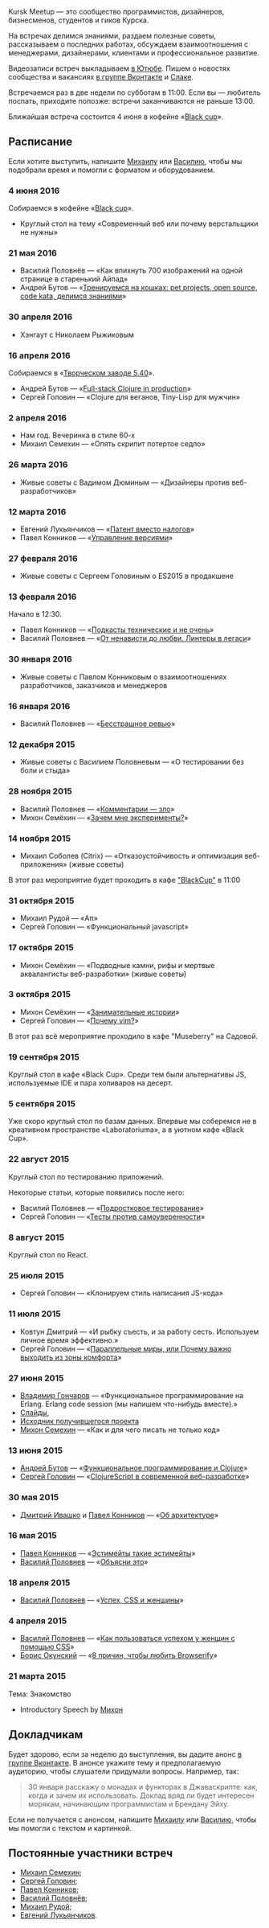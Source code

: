 Kursk Meetup — это сообщество программистов, дизайнеров, бизнесменов, студентов и гиков Курска.

На встречах делимся знаниями, раздаем полезные советы, рассказываем о последних работах, обсуждаем взаимоотношения с менеджерами, дизайнерами, клиентами и профессиональное развитие.

Видеозаписи встреч выкладываем [в Ютюбе](http://www.youtube.com/channel/UCTyKgAbpgMEwfETFEE4aFpw). Пишем о новостях сообщества и вакансиях [в группе Вконтакте](http://vk.com/kurskmeetup) и [Слаке](http://kurskmeetup-slackin.herokuapp.com/).

Встречаемся раз в две недели по субботам в 11:00. Если вы — любитель поспать, приходите попозже: встречи заканчиваются не раньше 13:00.

Ближайшая встреча состоится 4 июня в кофейне «[Black cup](http://vk.com/bckursk)».


## Расписание

Если хотите выступить, напишите [Михаилу](mailto:mihon@zencoders.ru) или [Василию](mailto:vasily@polovnyov.ru), чтобы мы подобрали время и помогли с форматом и оборудованием.

### 4 июня 2016

Собираемся в кофейне «[Black cup](http://vk.com/bckursk)».

* Круглый стол на тему «Современный веб или почему верстальщики не нужны»

### 21 мая 2016

* Василий Половнёв — «Как впихнуть 700 изображений на одной странице в старенький Айпад»
* Андрей Бутов — «[Тренируемся на кошках: pet projects, open source, code kata, делимся знаниями](http://abtv.github.io/cat-training-presentation/index.html)»

### 30 апреля 2016

* Хэнгаут с Николаем Рыжиковым

### 16 апреля 2016

Собираемся в «[Творческом заводе 5.40](https://vk.com/zavod5sorok)».

* Андрей Бутов — «[Full-stack Clojure in production](http://abtv.github.io/full-stack-clojure-in-production/full-stack-clojure.html)»
* Сергей Головин — «Clojure для веганов, Tiny-Lisp для мужчин»

### 2 апреля 2016

* Нам год. Вечеринка в стиле 60-х
* Михаил Семехин — «Опять скрипит потертое седло»

### 26 марта 2016

* Живые советы с Вадимом Дюминым — «Дизайнеры против веб-разработчиков»

### 12 марта 2016

* Евгений Лукьянчиков — «[Патент вместо налогов](http://kurskmeetup.github.io/tax-patent-system/)»
* Павел Конников — «[Управление версиями](https://docs.google.com/presentation/d/1TjMZ9cpdNCzPTx3jfsMHFxfDzf35HFbihQBEzm8QunQ/edit#slide=id.g103e4a595c_0_25)»

### 27 февраля 2016

* Живые советы с Сергеем Головиным о ES2015 в продакшене

### 13 февраля 2016

Начало в 12:30.

* Павел Конников — «[Подкасты технические и не очень](https://docs.google.com/presentation/d/1586spZ9HSZFXps2ZvFv34uT_jeWQpB0TH5e2B6vLlX0/edit#slide=id.p)»
* Василий Половнев — «[От ненависти до любви. Линтеры в легаси](https://gist.github.com/vast/63cfd42c44fc670b5d1e)»

### 30 января 2016

* Живые советы с Павлом Конниковым о взаимоотношениях разработчиков, заказчиков и менеджеров

### 16 января 2016

* Василий Половнев — «[Бесстрашное ревью](https://gist.github.com/vast/596045a2bcfe79ee972d)»

### 12 декабря 2015

* Живые советы с Василием Половневым — «О тестировании без боли и стыда»

### 28 ноября 2015

* Василий Половнев — «[Комментарии — зло](http://kurskmeetup.github.io/keynote-comments-are-evil)»
* Михон Семёхин — «[Зачем мне эксперименты?](http://diversiya.github.io/why-so-long)»

### 14 ноября 2015

* Михаил Соболев (Citrix) — «Отказоустойчивость и оптимизация веб-приложения» (живые советы)

В этот раз мероприятие будет проходить в кафе ["BlackCup"](http://2gis.ru/kursk/firm/70000001017332178/center/36.191347%2C51.743493/zoom/17) в 11:00

### 31 октября 2015

* Михаил Рудой — «Aπ»
* Сергей Головин — «Функциональный javascript»


### 17 октября 2015

* Михон Семёхин — «Подводные камни, рифы и мертвые аквалангисты веб-разработки» (живые советы)

### 3 октября 2015

* Михон Семёхин — «[Занимательные истории](http://diversiya.github.io/stories/)»
* Сергей Головин — «[Почему vim?](http://daynin.github.io/why-vim/#/)»

В этот раз всё мероприятие проходило в кафе "Museberry" на Садовой.

### 19 сентября 2015

Круглый стол в кафе «Black Cup». Среди тем были альтернативы JS, используемые IDE и пара холиваров на десерт.

### 5 сентября 2015

Уже скоро круглый стол по базам данных. Впервые мы соберемся не в креативном пространстве «Laboratoriumа», а в уютном кафе «Black Cup».

### 22 август 2015

Круглый стол по тестированию приложений.

Некоторые статьи, которые появились после него:

* Василий Половнев — «[Подростковое тестирование](http://vasily.polovnyov.ru/posts/teenage-testing.html)»
* Сергей Головин — «[Тесты против самоуверенности](http://daynin.github.io/post/tests-vs-self-confidence/)»

### 8 август 2015

Круглый стол по React.

### 25 июля 2015

* Сергей Головин — «Клонируем стиль написания JS-кода»

### 11 июля 2015

* Ковтун Дмитрий — «И рыбку съесть, и за работу сесть. Используем личное время эффективно.»
* Сергей Головин — «[Параллельные миры, или Почему важно выходить из зоны комфорта](http://daynin.github.io/parallel-worlds/#/)»

### 27 июня 2015

* [Владимир Гончаров](https://github.com/cleverfox) — «Функциональное программирование на Erlang. Erlang code session (мы напишем что-нибудь вместе).»
* [Слайды](https://github.com/cleverfox/erlang_presentation),
* [Исходник получившегося проекта](https://github.com/kurskmeetup/erlang_demo_chat)
* [Михон Семехин](https://github.com/diversiya) — «Как и для чего писать не только код»

### 13 июня 2015

* [Андрей Бутов](https://github.com/abtv) — «[Функциональное программирование и Clojure](http://abtv.github.io/fp-clojure-presentation/#/)»
* [Сергей Головин](https://github.com/daynin) — «[ClojureScript в современной веб-разработке](http://daynin.github.io/clojurescript-presentation/#/)»

### 30 мая 2015

* [Дмитрий Ивашко](https://github.com/dmitriiivashko) и [Павел Конников](https://github.com/pakon) — «[Об архитектуре](http://www.youtube.com/watch?v=e2BSKtdNFJY)»

### 16 мая 2015

* [Павел Конников](https://github.com/pakon) — «[Эстимейты такие эстимейты](https://docs.google.com/presentation/d/1QVVE2ofs9FISixWOXFtKmUJua-Re-e0acxrAQ28vnXs/edit)»
* [Василий Половнев](https://github.com/vast) — «[Объясни это](http://kurskmeetup.github.io/explain-this-keynote/)»

### 18 апреля 2015

* [Василий Половнев](https://github.com/vast) — «[Успех, CSS и женщины](http://kurskmeetup.github.io/keynote-success-with-css/part2.html)»

### 4 апреля 2015

* [Василий Половнев](https://github.com/vast) — «[Как пользоваться успехом у женщин с помощью CSS](https://kurskmeetup.github.io/keynote-success-with-css)»
* [Борис Окунский](https://github.com/inca) — «[8 причин, чтобы любить Browserify](https://kurskmeetup.github.io/keynote-browserify)»

### 21 марта 2015

Тема: Знакомство

* Introductory Speech by [Михон](https://github.com/diversiya)


## Докладчикам

Будет здорово, если за неделю до выступления, вы дадите анонс [в группе Вконтакте](http://vk.com/kurskmeetup). В анонсе укажите тему и предполагаемую аудиторию, чтобы слушатели придумали вопросы. Например, так:

> 30 января расскажу о монадах и функторах в Джаваскрипте: как, когда и зачем их использовать.
> Доклад вряд ли будет интересен морякам, начинающим программистам и Брендану Эйху.

Если не получается с анонсом, напишите [Михаилу](mailto:mihon@zencoders.ru) или [Василию](mailto:vasily@polovnyov.ru), чтобы мы помогли с текстом и картинкой.

## Постоянные участники встреч

* [Михаил Семехин](https://github.com/diversiya);
* [Сергей Головин](https://github.com/daynin);
* [Павел Конников](https://github.com/pakon);
* [Василий Половнёв](https://github.com/vast);
* [Михаил Рудой](https://github.com/mikerudoy);
* [Евгений Лукьянчиков](https://github.com/eluck).

